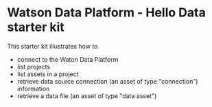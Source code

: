 # Watson Data Platform - Hello Data starter kit

This starter kit illustrates how to 
 * connect to the Waton Data Platform
 * list projects
 * list assets in a project
 * retrieve data source connection (an asset of type "connection") information
 * retrieve a data file (an asset of type "data asset")
 

